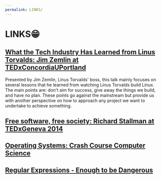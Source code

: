```yaml
---
permalink: LINKS/
---
```

# LINKS😁
## [What the Tech Industry Has Learned from Linus Torvalds: Jim Zemlin at TEDxConcordiaUPortland](https://www.youtube.com/watch?v=7XTHdcmjenI&ab_channel=TEDxTalks)
Presented by Jim Zemlin, Linus Torvalds' boss, this talk mainly focuses on several lessons that he learned from watching Linus Torvalds build Linux. The main points are: don't aim for success, give away the things we build, and have no plan. These points go against the mainstream but provide us with another perspective on how to approach any project we want to undertake to achieve something.
## [Free software, free society: Richard Stallman at TEDxGeneva 2014](https://www.youtube.com/watch?v=Ag1AKIl_2GM&ab_channel=TEDxTalks)
## [Operating Systems: Crash Course Computer Science](https://www.youtube.com/watch?v=26QPDBe-NB8&ab_channel=CrashCourse)
## [Regular Expressions - Enough to be Dangerous](https://www.youtube.com/watch?v=bgBWp9EIlMM&ab_channel=EngineerMan)
